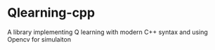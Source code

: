 # Qlearning-cpp
A library implementing Q learning with modern C++ syntax and using Opencv for simulaiton
